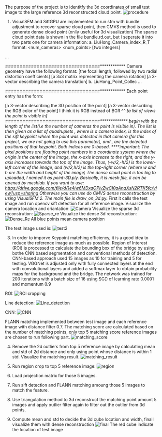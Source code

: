 The purpose of the project is to identitfy the 3d coordinates of small test image to the large reference 3d reconstructed cloud point.
![procedure](https://github.com/lipilian/3D_reconstruction_of_bridge/blob/master/Untitled%20Diagram.jpg)
1. VisualSFM and SiftGPU are implemented to run sfm with bundle adjustment to recover sparse cloud point, then CMVS method is used to 
generate dense cloud point (onlly useful for 3d visualization)
The sparse cloud point data is shown in the file bundle.rd.out, but I seperate it into two parts
one for camera information:
a. LiuHong_Camera_index_R_T
format:
<num_cameras> <num_points> [two integers]
<camera1>
<camera2>
   ...
<cameraN>

*****=================================*****************
Camera geometry have the following format:
<f> <k1> <k2>  [the focal length, followed by two radial distortion coefficients]
<R>            [a 3x3 matrix representing the camera rotation]
<t>            [a 3-vector describing the camera translation]
b. LiuHong_Point_Collec
<point1>
<point2>
  ...
<pointM>

*****=================================*****************
Each point entry has the form:

<position> [a 3-vector describing the 3D position of the point]
<color>   [a 3-vector describing the RGB color of the point] I think it is RGB instead of BGR ^_^
<view list> [a list of views the point is visible in]
*****=================================******************
<view list> begin with the length of the list(i.e the number of cameras the point is visible in).
The list is then given as a list of quadruplets <camera> <key> <x> <y>, where <camera> is a camera index,
<key> is the index of the sift keypoint where the point was detected in that camera (for this project, we
are not going to use this parameter), and <x>, <y> are the detected positions of that keypoint. Both indices are 
0-based.
****important: The pixel positions are floating point numbers in a coordinate system where the origin is the
center of the image, the x-axis increase to the right, and the y-axis increases towards the top of the image.
Thus, (-w/2,-h/2) is the lower-left corner of the image, and (w/2,h/2) is the top-right corner (where w and h
are the width and height of the image)
The dense cloud point is too big to uploaded, I named it as point-3D.ply. Basically, it is mesh file, it can be opened
by meshlab. If you want to use:
https://drive.google.com/file/d/1e4iw6MDxaOPivZwCI0aAnaXsN2RTK5fc/view?usp=sharing
Otherwise you can use do CMVS dense reconstruction by using VisualSFM
2. The main file is draw_on_3d_.py. First it calls the test image and run opencv sift detection for all reference image.
Visualize the camera location and oriantation:
![Camera](https://github.com/lipilian/3D_reconstruction_of_bridge/blob/master/result/camera.JPG)
Visualize the sparse 3d reconstrution:
![Sparse_re](https://github.com/lipilian/3D_reconstruction_of_bridge/blob/master/result/sparse_reconstruction.JPG)
Visualize the dense 3d reconstruction:
![Dense_Re](https://github.com/lipilian/3D_reconstruction_of_bridge/blob/master/result/dense_reconstruction.JPG)
All blue points mean camera position

The test image used is:
![test2](https://github.com/lipilian/3D_reconstruction_of_bridge/blob/master/result/test2/test2.jpg)

3. In order to imporve Keypoint matching efficiency, it is a good idea to reduce the reference image as much as possible.
Region of Interest (ROI) is processed to calculate the bounding box of the bridge by using bothe CNN based segmentation and conventional methods of detection. 
CNN-based approach used 15 images as 10 for training and 5 for testing. VGGNet is adjusted only with fully connected layers at the end
with convolutional layers and added a softmax layer to obtain probability maps for the background and the bridge.
The network was trained for 200 iterations with a batch size of 16 using SGD of learning rate 0.0001 and momentum 0.9

ROI:
![ROI cropping](https://github.com/lipilian/3D_reconstruction_of_bridge/blob/master/result/ROI.png)

Line detection:
![Line_detection](https://github.com/lipilian/3D_reconstruction_of_bridge/blob/master/result/line.png)

CNN:
![CNN](https://github.com/lipilian/3D_reconstruction_of_bridge/blob/master/result/cnn.PNG)

FLANN matching implemented between test image and each reference image with distance filter 0.7.
The matching score are calculated based on the number of matching points, only top 5 matching score reference images are chosen 
to run following part.
![matching_score](https://github.com/lipilian/3D_reconstruction_of_bridge/blob/master/result/test2/matching_score_for_100_image.png)

4. Remove the 2d outliers from top 5 reference image by calculating mean and std of 2d distance and only using point whose distance is within 1 std. Visualize the matching result.
![matching_result](https://github.com/lipilian/3D_reconstruction_of_bridge/blob/master/result/test2/Figure_0.png)

5. Run region crop to top 5 reference image:
![region](https://github.com/lipilian/3D_reconstruction_of_bridge/blob/master/result/test2/Figure_0-1.png)

6. Load projection matrix for those 5 images.

7. Run sift detection and FLANN matching amoung those 5 images to match the feature.

8. Use triangulation method to 3d reconstruct the matching point amount 5 images and apply outlier filter again to filter out the 
outlier from 3d points.

9. Compute mean and std to decide the 3d cube location and width, finall visualize them with dense reconstruction
![final](https://github.com/lipilian/3D_reconstruction_of_bridge/blob/master/result/test2/final_more.JPG)
The red cube indicate the location of test image
